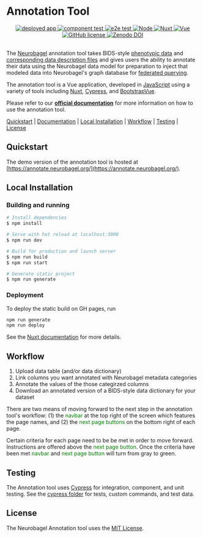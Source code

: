 # Annotation Tool

<div align="center">
    <a href="https://github.com/neurobagel/annotation_tool/actions/workflows/pages/pages-build-deployment">
        <img src="https://img.shields.io/website?down_color=CD5C5C&down_message=down&label=deployed%20app&style=flat-square&up_color=B0C4DE&up_message=live&url=https%3A%2F%2Fannotate.neurobagel.org%2F" alt="deployed app">
    </a>
    <a href="https://github.com/neurobagel/annotation_tool/actions/workflows/test_component.yml">
        <img src="https://img.shields.io/github/actions/workflow/status/neurobagel/annotation_tool/test_component.yml?color=BDB76B&label=component test&style=flat-square" alt="component test">
    </a>
    <a href="https://github.com/neurobagel/annotation_tool/actions/workflows/test_e2e.yml">
        <img src="https://img.shields.io/github/actions/workflow/status/neurobagel/annotation_tool/test_e2e.yml?color=8FBC8F&label=e2e test&style=flat-square" alt="e2e test">
    </a>
	<a href="https://nodejs.org/en//">
        <img src="https://img.shields.io/badge/node-20.9.0-CD5C5C?style=flat-square" alt="Node">
        <a href="https://nuxtjs.org/">
        <img src="https://img.shields.io/badge/nuxt-2.17.2-F0FFF0?style=flat-square" alt="Nuxt">
    </a>
    <a href="https://vuejs.org/">
        <img src="https://img.shields.io/badge/vue-2.7.15-D8BFD8?style=flat-square" alt="Vue">
    </a>
    <a href="LICENSE">
        <img src="https://img.shields.io/github/license/neurobagel/query-tool?color=4682B4&style=flat-square" alt="GitHub license">
    </a>
    <a href="https://doi.org/10.5281/zenodo.8088067">
        <img src="https://zenodo.org/badge/DOI/10.5281/zenodo.8088067.svg" alt="Zenodo DOI">
    </a>
</div>
        
<br>

The [Neurobagel](https://www.neurobagel.org/) annotation tool takes BIDS-style [phenotypic data](https://github.com/neurobagel/annotation_tool/blob/main/cypress/fixtures/examples/good/ds003653_participant.tsv) and [corresponding data description files](https://github.com/neurobagel/annotation_tool/blob/main/cypress/fixtures/examples/good/ds003653_participant.json) and gives users the ability to annotate their data using the Neurobagel data model for preparation to inject that modeled data into Neurobagel's graph database for [federated querying](https://github.com/neurobagel/query-tool).

The annotation tool is a Vue application, developed in [JavaScript](https://www.javascript.com/) using a variety of tools including [Nuxt](https://nuxtjs.org/), [Cypress](https://www.cypress.io/), and [BootstrapVue](https://bootstrap-vue.org/docs).

Please refer to our [**official documentation**](https://neurobagel.org/annotation_tool/) for more information on how to use the annotation tool.

[Quickstart](#quickstart) |
[Documentation](https://neurobagel.org/annotation_tool/) |
[Local Installation](#local-installation) |
[Workflow](#workflow) |
[Testing](#testing) |
[License](#license)

## Quickstart

The demo version of the annotation tool is hosted at [https://annotate.neurobagel.org/](https://annotate.neurobagel.org/).

## Local Installation

### Building and running

```bash
# Install dependencies
$ npm install

# Serve with hot reload at localhost:3000
$ npm run dev

# Build for production and launch server
$ npm run build
$ npm run start

# Generate static project
$ npm run generate
```
### Deployment

To deploy the static build on GH pages, run

```bash
npm run generate
npm run deploy
```

See the [Nuxt documentation](https://nuxtjs.org/deployments/github-pages/) for more details.

## Workflow

1. Upload data table (and/or data dictionary)
2. Link columns you want annotated with Neurobagel metadata categories
3. Annotate the values of the those categirzed columns
4. Download an annotated version of a BIDS-style data dictionary for your dataset

There are two means of moving forward to the next step in the annotation tool's workflow: (1) the <span style="color:green;">navbar</span> at the top right of the screen which features the page names, and (2) the <span style="color:green;">next page buttons</span> on the bottom right of each page.

Certain criteria for each page need to be be met in order to move forward. Instructions are offered above the <span style="color:green;">next page button</span>. Once the criteria have been met <span style="color:green;">navbar</span> and <span style="color:green;">next page button</span> will turn from gray to green.

## Testing

The Annotation tool uses [Cypress](https://www.cypress.io/) for integration, component, and unit testing. See the [cypress folder](https://github.com/neurobagel/annotation_tool/tree/main/cypress) for tests, custom commands, and test data.

## License

The Neurobagel Annotation tool uses the [MIT License](https://github.com/neurobagel/annotation_tool/blob/main/LICENSE).

